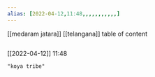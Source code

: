 ```yaml
---
alias: [2022-04-12,11:48,,,,,,,,,,,]
---
```

[[medaram jatara]] [[telangana]]
table of content
```toc
```

[[2022-04-12]] 11:48

```query
"koya tribe"
```